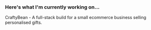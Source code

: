 ### Here's what I'm currently working on... 

CraftyBean - A full-stack build for a small ecommerce business selling personalised gifts.

